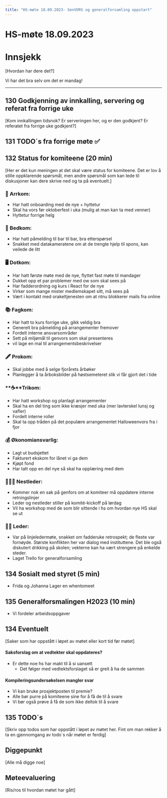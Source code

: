 ```yaml
---
title: "HS-møte 18.09.2023- GenVORS og generalforsamling oppstart"
---
```


# HS-møte 18.09.2023

# Innsjekk

[Hvordan har dere det?]

Vi har det bra selv om det er mandag!

---

## 130 Godkjenning av innkalling, servering og referat fra forrige uke

[Kom innkallingen tidsnok? Er serveringen her, og er den godkjent? Er referatet fra forrige uke godkjent?]

## 131 TODO´s fra forrige møte **✅**


## 132 Status for komiteene (20 min)

[Her er det kun meningen at det skal være status for komiteene. Det er lov å stille oppklarende spørsmål, men andre spørsmål som kan lede til diskusjoner kan dere skrive ned og ta på eventuelt.]

### **🎉** Arrkom:

- Har hatt onboarding med de nye + hyttetur  
- Skal ha vors før oktoberfest i uka (mulig at man kan ta med venner)  
- Hyttetur forrige helg  

### **👔** Bedkom:

- Har hatt påmelding til bar til bar, bra etterspørsel  
- Snakket med datakameratene om at de trengte hjelp til spons, kan veilede de litt  


### **🖥️** Dotkom:

- Har hatt første møte med de nye, flyttet fast møte til mandager  
- Dukket opp et par problemer med ow som skal sees på  
- Har fadderordning og kurs i React for de nye  
- Virker som mange mister medlemskapet sitt, må sees på  
- Vært i kontakt med orakeltjenesten om at ntnu blokkerer mails fra online  

### **📚** Fagkom:

- Har hatt to kurs forrige uke, gikk veldig bra  
- Generelt bra påmelding på arrangementer fremover  
- Fordelt interne ansvarsområder  
- Sett på miljømål til genvors som skal presenteres  
- vil lage en mal til arrangementsbeskrivelser  


### **🖋️** Prokom:
- Skal jobbe med å selge fjorårets årbøker  
- Planlegger å ta årboksbilder på høstsemeteret slik vi får gjort det i tide  

### **☕**Trikom:

- Har hatt workshop og planlagt arrangementer  
- Skal ha en del ting som ikke kræsjer med uka (mer lavterskel lunsj og vafler)  
- Fordelt interne roller   
- Skal ta opp tråden på det populære arrangementet Halloweenvors fra i fjor  


### **💰** Økonomiansvarlig:

- Lagt ut budsjettet  
- Fakturert ekskom for lånet vi ga dem  
- Kjøpt fond  
- Har tatt opp en del nye så skal ha opplæring med dem 

### 👩🏻‍🦰 Nestleder:

- Kommer nok en sak på genfors om at komiteer må oppdatere interne retningslinjer  
- Leder og nestleder stiller på komité-kickoff på lørdag  
- Vil ha workshop med de som blir sittende i hs om hvordan nye HS skal se ut  

### 👩🏾 Leder:

- Var på linjeledermøte, snakket om fadderuke retrospekt; de fleste var fornøyde. Største konflikten her var dialog med instituttene. Det ble også diskutert drikking på skolen; vekterne kan ha vært strengere på enkelde steder.  
- Laget Trello for generalforsamling  

## 134 Sosialt med styret (5 min)
- Frida og Johanna Lager en whentomeet  

## 135 Generalforsmalingen H2023 (10 min)
- Vi fordeler arbeidsoppgaver  

## 134 Eventuelt

[Saker som har oppstått i løpet av møtet eller kort tid før møtet]

#### Saksforslag om at vedtekter skal oppdateres?  
- Er dette noe hs har makt til å si uansett  
    - Det følger med vedtektsforslaget så er greit å ha de sammen  

#### Kompileringsundersøkelsen mangler svar
- Vi kan bruke prosjektposten til premie?  
- Alle bør purre på komiteene sine for å få de til å svare  
- Vi bør også prøve å få de som ikke deltok til å svare  

## 135 TODO´s

[Skriv opp todos som har oppstått i løpet av møtet her. Fint om man rekker å ta en gjennomgang av todo´s når møtet er ferdig] 

## Diggepunkt

[Alle må digge noe]


## Møteevaluering

[Ris/ros til hvordan møtet har gått]